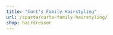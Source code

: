 ```yaml
---
title: "Curt's Family Hairstyling"
url: /sparta/curts-family-hairstyling/
shop: hairdresser
---
```

